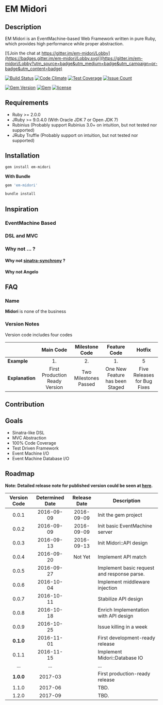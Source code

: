 # EM Midori
## Description

EM Midori is an EventMachine-based Web Framework written in pure Ruby, which provides high performance while proper abstraction.

[![Join the chat at https://gitter.im/em-midori/Lobby](https://badges.gitter.im/em-midori/Lobby.svg)](https://gitter.im/em-midori/Lobby?utm_source=badge&utm_medium=badge&utm_campaign=pr-badge&utm_content=badge)

[![Build Status](https://travis-ci.org/heckpsi-lab/em-midori.svg?branch=master)](https://travis-ci.org/heckpsi-lab/em-midori) [![Code Climate](https://codeclimate.com/github/heckpsi-lab/em-midori/badges/gpa.svg)](https://codeclimate.com/github/heckpsi-lab/em-midori) [![Test Coverage](https://codeclimate.com/github/heckpsi-lab/em-midori/badges/coverage.svg)](https://codeclimate.com/github/heckpsi-lab/em-midori/coverage) [![Issue Count](https://codeclimate.com/github/heckpsi-lab/em-midori/badges/issue_count.svg)](https://codeclimate.com/github/heckpsi-lab/em-midori)

[![Gem Version](https://img.shields.io/gem/v/em-midori.svg?maxAge=2592000)](https://rubygems.org/gems/em-midori) [![Gem](https://img.shields.io/gem/dt/em-midori.svg?maxAge=2592000)](https://rubygems.org/gems/em-midori) [![license](https://img.shields.io/github/license/heckpsi-lab/em-midori.svg?maxAge=2592000)]()

## Requirements

- Ruby >= 2.0.0
- JRuby >= 9.0.4.0 (With Oracle JDK 7 or Open JDK 7)
- Rubinius (Probably support Rubinius 3.0+ on intuition, but not tested nor supported)
- JRuby Truffle (Probably support on intuition, but not tested nor supported)

## Installation

```bash
gem install em-midori
```

**With Bundle**

```ruby
gem 'em-midori'
```

```bash
bundle install
```

## Inspiration

### EventMachine Based



### DSL and MVC



### Why not ... ?

#### Why not [sinatra-synchrony](https://github.com/kyledrake/sinatra-synchrony) ?

#### Why not Angelo



## FAQ

### Name

**Midori** is none of the business

### Version Notes

Version code includes four codes

|                 |           Main Code            |    Milestone Code     |          Feature Code           |           Hotfix            |
| --------------- | :----------------------------: | :-------------------: | :-----------------------------: | :-------------------------: |
| **Example**     |               1.               |          2.           |               1.                |              5              |
| **Explanation** | First Production Ready Version | Two Milestones Passed | One New Feature has been Staged | Five Releases for Bug Fixes |

## Contribution



## Goals

- Sinatra-like DSL
- MVC Abstraction
- 100% Code Coverage
- Test Driven Framework
- Event Machine I/O
- Event Machine Database I/O

## Roadmap

**Note: Detailed release note for published version could be seen at [here](https://github.com/heckpsi-lab/em-midori/releases).**

| Version Code | Determined Date | Release Date | Description                              |
| :----------: | :-------------: | :----------: | ---------------------------------------- |
|    0.0.1     |   2016-09-09    |  2016-09-09  | Init the gem project                     |
|    0.0.2     |   2016-09-09    |  2016-09-09  | Init basic EventMachine server           |
|    0.0.3     |   2016-09-13    |  2016-09-13  | Init Midori::API design                  |
|    0.0.4     |   2016-09-20    |   Not Yet    | Implement API match                      |
|    0.0.5     |   2016-09-27    |              | Implement basic request and response parse. |
|    0.0.6     |   2016-10-04    |              | Implement middleware injection           |
|    0.0.7     |   2016-10-11    |              | Stabilize API design                     |
|    0.0.8     |   2016-10-18    |              | Enrich Implementation with API design    |
|    0.0.9     |   2016-10-25    |              | Issue killing in a week                  |
|  **0.1.0**   |   2016-11-01    |              | First development-ready release          |
|    0.1.1     |   2016-11-15    |              | Implement Midori::Database IO            |
|     ...      |       ...       |              | ...                                      |
|  **1.0.0**   |     2017-03     |              | First production-ready release           |
|    1.1.0     |     2017-06     |              | TBD.                                     |
|    1.2.0     |     2017-09     |              | TBD.                                     |

